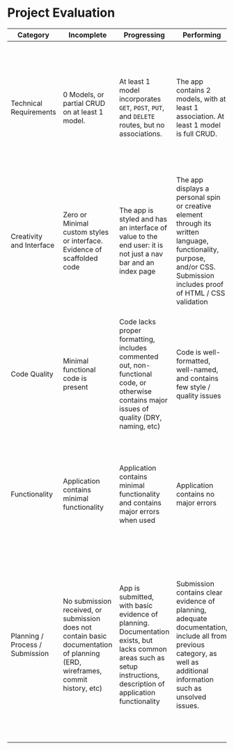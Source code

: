 # Project Evaluation

| Category                        | Incomplete                               | Progressing                              | Performing                               | Excelling                                |
| ------------------------------- | ---------------------------------------- | ---------------------------------------- | ---------------------------------------- | ---------------------------------------- |
| Technical Requirements          | 0 Models, or partial CRUD on at least 1 model. | At least 1 model incorporates `GET`, `POST`, `PUT`, and `DELETE` routes, but no associations. | The app contains 2 models, with at least 1 association. At least 1 model is full CRUD. | Includes many well-structured models, and advanced functionality such as authorization, 3rd-party API integration, or other technology not covered in class |
| Creativity and Interface        | Zero or Minimal custom styles or interface. Evidence of scaffolded code | The app is styled and has an interface of value to the end user: it is not just a nav bar and an index page | The app displays a personal spin or creative element through its written language, functionality, purpose, and/or CSS. Submission includes proof of HTML / CSS validation | The app is fully responsive, incorporates outside technologies such as Flexbox.  App incorporates modern UI themes, and adds unique  flair. |
| Code Quality                    | Minimal functional code is present       | Code lacks proper formatting, includes commented out, non-functional code, or otherwise contains major issues of quality (DRY, naming, etc) | Code is well-formatted, well-named, and contains few style / quality issues | No major code quality issues, makes use of Ruby best practices appropriately, and follows techniques such as separation of concerns, abstraction, and encapsulation |
| Functionality    | Application contains minimal functionality | Application contains minimal functionality and contains major errors when used | Application contains no major errors | App has advanced functionality that works with minimal errors, and may make use of advanced tools such as APIs, plugins, etc.  |
| Planning / Process / Submission | No submission received, or submission does not contain basic documentation of planning (ERD, wireframes, commit history, etc) | App is submitted, with basic evidence of planning. Documentation exists, but lacks common areas such as setup instructions, description of application functionality | Submission contains clear evidence of planning, adequate documentation, include all from previous category, as well as additional information such as unsolved issues. | Submission includes everything in previous category, as well as evidence of  planning tools, such as Trello, and, incorporates workflows such as feature branching, code review, github issue / user story tracking, and justification of technical decisions. |
